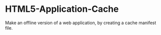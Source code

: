 # HTML5-Application-Cache
Make an offline version of a web application, by creating a cache manifest file.
